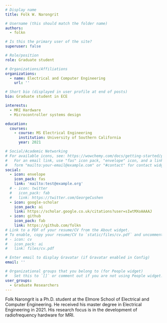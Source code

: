 ```yaml
---
# Display name
title: Folk W. Narongrit

# Username (this should match the folder name)
authors:
  - folkn

# Is this the primary user of the site?
superuser: false

# Role/position
role: Graduate student

# Organizations/Affiliations
organizations:
  - name: Electrical and Computer Engineering
    url: ''

# Short bio (displayed in user profile at end of posts)
bio: Graduate student in ECE

interests:
  - MRI Hardware
  - Microcontroller systems design

education:
  courses:
    - course: MS Electrical Engineering
      institution: University of Southern California
      year: 2021

# Social/Academic Networking
# For available icons, see: https://wowchemy.com/docs/getting-started/page-builder/#icons
#   For an email link, use "fas" icon pack, "envelope" icon, and a link in the
#   form "mailto:your-email@example.com" or "#contact" for contact widget.
social:
  - icon: envelope
    icon_pack: fas
    link: 'mailto:test@example.org'
  # - icon: twitter
  #   icon_pack: fab
  #   link: https://twitter.com/GeorgeCushen
  - icon: google-scholar
    icon_pack: ai
    link: https://scholar.google.co.uk/citations?user=sIwtMXoAAAAJ
  - icon: github
    icon_pack: fab
    link: https://github.com/folkn
# Link to a PDF of your resume/CV from the About widget.
# To enable, copy your resume/CV to `static/files/cv.pdf` and uncomment the lines below.
# - icon: cv
#   icon_pack: ai
#   link: files/cv.pdf

# Enter email to display Gravatar (if Gravatar enabled in Config)
email: ''

# Organizational groups that you belong to (for People widget)
#   Set this to `[]` or comment out if you are not using People widget.
user_groups:
  - Graduate Researchers
---
```


Folk Narongrit is a Ph.D. student at the Elmore School of Electrical and Computer Engineering. He received his master degree in Electrical Engineering in 2021. His research focus is in the development of radiofrequency hardware for MRI.